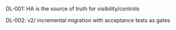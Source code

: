 DL-001: HA is the source of truth for visibility/controls

DL-002: v2/ incremental migration with acceptance tests as gates